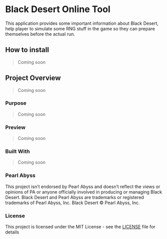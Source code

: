 # Black Desert Online Tool
This application provides some important information about Black Desert, help player to simulate some RNG stuff in the game so they can prepare themselves before the actual run.

## How to install
> Coming soon

## Project Overview
> Coming soon

### Purpose
> Coming soon

### Preview 
> Coming soon

### Built With
> Coming soon

### Pearl Abyss
This project isn’t endorsed by Pearl Abyss and doesn’t reflect the views or opinions of PA or anyone officially involved in producing or managing Black Desert. Black Desert and Pearl Abyss are trademarks or registered trademarks of Pearl Abyss, Inc. Black Desert © Pearl Abyss, Inc.

### License
This project is licensed under the MIT License - see the [LICENSE](https://github.com/MManoah/league-profile-tool/blob/master/LICENSE) file for details
